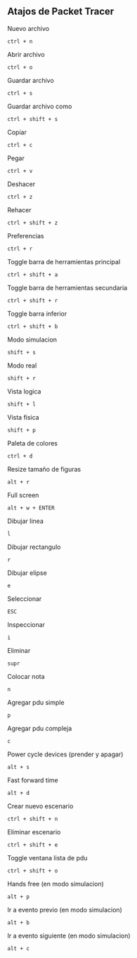 ## Atajos de Packet Tracer

Nuevo archivo

	ctrl + n

Abrir archivo

	ctrl + o

Guardar archivo

	ctrl + s

Guardar archivo como

	ctrl + shift + s

Copiar

	ctrl + c

Pegar

	ctrl + v

Deshacer

	ctrl + z

Rehacer

	ctrl + shift + z

Preferencias

	ctrl + r

Toggle barra de herramientas principal

	ctrl + shift + a

Toggle barra de herramientas secundaria

	ctrl + shift + r

Toggle barra inferior

	ctrl + shift + b

Modo simulacion

	shift + s

Modo real

	shift + r

Vista logica

	shift + l

Vista fisica

	shift + p

Paleta de colores

	ctrl + d

Resize tamaño de figuras

	alt + r

Full screen

	alt + w + ENTER

Dibujar linea

	l

Dibujar rectangulo

	r

Dibujar elipse

	e

Seleccionar

	ESC

Inspeccionar

	i

Eliminar

	supr

Colocar nota

	n

Agregar pdu simple

	p

Agregar pdu compleja

	c

Power cycle devices (prender y apagar)

	alt + s

Fast forward time

	alt + d

Crear nuevo escenario

	ctrl + shift + n

Eliminar escenario

	ctrl + shift + e

Toggle ventana lista de pdu

	ctrl + shift + o

Hands free (en modo simulacion)

	alt + p

Ir a evento previo (en modo simulacion)

	alt + b

Ir a evento siguiente (en modo simulacion)

	alt + c
